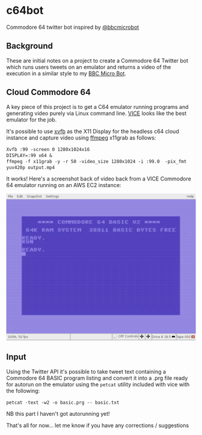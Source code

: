 # c64bot
Commodore 64 twitter bot inspired by [@bbcmicrobot](www.twitter.com/bbcmicrobot)

## Background

These are initial notes on a project to create a Commodore 64 Twitter bot which runs users tweets on an emulator and returns a video of the execution in a similar style to my [BBC Micro Bot](https://www.8bitkick.cc/bbc-micro-bot.html).

## Cloud Commodore 64

A key piece of this project is to get a C64 emulator running programs and generating video purely via Linux command line. [VICE](http://vice-emu.sourceforge.net) looks like the best emulator for the job.

It's possible to use [xvfb](https://www.x.org/releases/X11R7.6/doc/man/man1/Xvfb.1.xhtml) as the X11 Display for the headless c64 cloud instance and capture video using [ffmpeg](https://ffmpeg.org) x11grab as follows:

```
Xvfb :99 -screen 0 1280x1024x16 
DISPLAY=:99 x64 &
ffmpeg -f x11grab -y -r 50 -video_size 1280x1024 -i :99.0  -pix_fmt yuv420p output.mp4
```
It works! Here's a screenshot back of video back from a VICE Commodore 64 emulator running on an AWS EC2 instance:

![C64 boot screen](https://github.com/8bitkick/c64bot/blob/master/cloud-c64.png)

## Input

Using the Twitter API it's possible to take tweet text containing a Commodore 64 BASIC program listing and convert it into a .prg file ready for autorun on the emulator using the `petcat` utility included with vice with the following:

```
petcat -text -w2 -o basic.prg -- basic.txt
```

NB this part I haven't got autorunning yet!

That's all for now... let me know if you have any corrections / suggestions
